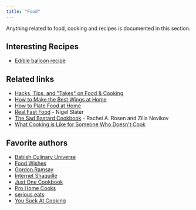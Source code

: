 ```yaml
---
title: "Food"
---
```


Anything related to food, cooking and recipes is documented in this section.

## Interesting Recipes

- [Edible balloon recipe](https://www.instructables.com/Incredible-Edible-HE-Balloon/)

## Related links

- [Hacks, Tips, and "Takes" on Food & Cooking](https://www.youtube.com/watch?v=S3UnqJFdZFE)
- [How to Make the Best Wings at Home](https://www.youtube.com/watch?v=mXtKxjyfRFU)
- [How to Plate Food at Home](https://www.youtube.com/watch?v=yerjCG1eznc)
- [Real Fast Food](https://www.nigelslater.com/real-fast-food_bk_25) - Nigel Slater
- [The Sad Bastard Cookbook](https://traumbooks.itch.io/the-sad-bastard-cookbook) - Rachel A. Rosen and Zilla Novikov
- [What Cooking is Like for Someone Who Doesn't Cook](https://www.youtube.com/watch?v=Y9mDLhJ_Dao)

## Favorite authors

- [Babish Culinary Universe](https://www.youtube.com/@babishculinaryuniverse)
- [Food Wishes](https://www.youtube.com/@foodwishes)
- [Gordon Ramsay](https://www.youtube.com/@gordonramsay)
- [Internet Shaquille](https://www.youtube.com/@internetshaquille)
- [Just One Cookbook](https://www.justonecookbook.com/)
- [Pro Home Cooks](https://www.youtube.com/@ProHomeCooks)
- [serious eats](https://www.seriouseats.com/)
- [You Suck At Cooking](https://www.youtube.com/@yousuckatcooking)
